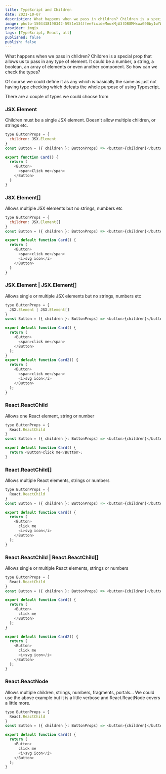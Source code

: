 ```yaml
---
title: TypeScript and Children
date: 2021-10-07
description: What happens when we pass in children? Children is a special prop that allows us to pass in any type of element. It could be a number, a string, a boolean, an array of elements or even another component. So how can we check the types?
image: photo-1504438190342-5951e134ffee?ixid=MnwxMjA3fDB8MHxwaG90by1wYWdlfHx8fGVufDB8fHx8&ixlib=rb-1.2.1&auto=format&fit=crop&w=600&q=80
provider: imgix
tags: [TypeScript, React, all]
published: false
publish: false
---
```


What happens when we pass in children? Children is a special prop that allows us to pass in any type of element. It could be a number, a string, a boolean, an array of elements or even another component. So how can we check the types?

Of course we could define it as any which is basically the same as just not having type checking which defeats the whole purpose of using Typescript.

There are a couple of types we could choose from:

### JSX.Element

Children must be a single JSX element. Doesn't allow multiple children, or strings etc.

```js
type ButtonProps = {
  children: JSX.Element
}
const Button = ({ children }: ButtonProps) => <button>{children}</button>

export function Card() {
  return (
    <Button>
      <span>Click me</span>
    </Button>
  )
}
```

### JSX.Element[]

Allows multiple JSX elements but no strings, numbers etc

```js
type ButtonProps = {
  children: JSX.Element[]
}
const Button = ({ children }: ButtonProps) => <button>{children}</button>

export default function Card() {
  return (
    <Button>
      <span>click me</span>
      <i>svg icon</i>
    </Button>
  )
}
```

### JSX.Element | JSX.Element[]

Allows single or multiple JSX elements but no strings, numbers etc

```js
type ButtonProps = {
  JSX.Element | JSX.Element[]
}
const Button = ({ children }: ButtonProps) => <button>{children}</button>

export default function Card() {
  return (
    <Button>
      <span>click me</span>
    </Button>
  );
}
export default function Card2() {
  return (
    <Button>
      <span>click me</span>
      <i>svg icon</i>
    </Button>
  );
}
```

### React.ReactChild

Allows one React element, string or number

```js
type ButtonProps = {
  React.ReactChild
}
const Button = ({ children }: ButtonProps) => <button>{children}</button>

export default function Card() {
  return <Button>click me</Button>;
}
```

### React.ReactChild[]

Allows multiple React elements, strings or numbers

```js
type ButtonProps = {
  React.ReactChild
}
const Button = ({ children }: ButtonProps) => <button>{children}</button>

export default function Card() {
  return (
    <Button>
      click me
      <i>svg icon</i>
    </Button>
  );
}
```

### React.ReactChild | React.ReactChild[]

Allows single or multiple React elements, strings or numbers

```js
type ButtonProps = {
  React.ReactChild
}
const Button = ({ children }: ButtonProps) => <button>{children}</button>

export default function Card() {
  return (
    <Button>
      click me
    </Button>
  );
}

export default function Card2() {
  return (
    <Button>
      click me
      <i>svg icon</i>
    </Button>
  );
}
```

### React.ReactNode

Allows multiple children, strings, numbers, fragments, portals... We could use the above example but it is a little verbose and React.ReactNode covers a little more.

```js
type ButtonProps = {
  React.ReactChild
}
const Button = ({ children }: ButtonProps) => <button>{children}</button>

export default function Card() {
  return (
    <Button>
      click me
      <i>svg icon</i>
    </Button>
  );
}
```
